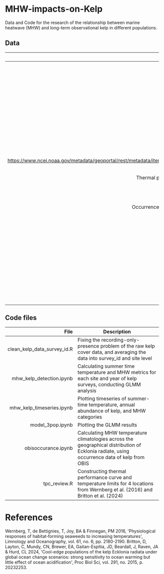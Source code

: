 # MHW-impacts-on-Kelp
Data and Code for the research of the relationship between marine heatwave (MHW) and long-term observational kelp in different populations.

## Data 
| Data | Source |
|-----:|---------------|
| Reef monitoring kelp cover | Australia’s National Reef Monitoring Network |
| Sea surface temperature | High Resolution NOAA Optimum Interpolation 1/4 Degree Daily SST (OISST) Analysis, Version 2
                            https://www.ncei.noaa.gov/metadata/geoportal/rest/metadata/item/gov.noaa.ncdc:C00844/html|
| Thermal performance of Ecklonia radiata | Wernberg et al. (2016) and Britton et al. (2024) |
| Occurrence distribution of Ecklonia radiata | Ocean Biodiversity Information System (OBIS) |
| obisoccurance.ipynb | Calculating MHW temperature climatologies across the geographical distribution of Ecklonia radiate, using occurrence data of kelp from OBIS |

## Code files
| File | Description |
|-----:|---------------|
| clean_kelp_data_survey_id.R | Fixing the recording-only-presence problem of the raw kelp cover data, and averaging the data into survey_id and site level |
| mhw_kelp_detection.ipynb | Calculating summer time temperature and MHW metrics for each site and year of kelp surveys, conducting GLMM analysis |
| mhw_kelp_timeseries.ipynb | Plotting timeseries of summer-time temperature, annual abundance of kelp, and MHW categories |
| model_3pop.ipynb | Plotting the GLMM results |
| obisoccurance.ipynb | Calculating MHW temperature climatologies across the geographical distribution of Ecklonia radiate, using occurrence data of kelp from OBIS |
| tpc_review.R | Constructing thermal performance curve and temperature limits for 4 locations from Wernberg et al. (2016) and Britton et al. (2024) |

# References
Wernberg, T, de Bettignies, T, Joy, BA & Finnegan, PM 2016, 'Physiological responses of habitat‐forming seaweeds to increasing temperatures', Limnology and Oceanography, vol. 61, no. 6, pp. 2180-2190.
Britton, D, Layton, C, Mundy, CN, Brewer, EA, Gaitan-Espitia, JD, Beardall, J, Raven, JA & Hurd, CL 2024, 'Cool-edge populations of the kelp Ecklonia radiata under global ocean change scenarios: strong sensitivity to ocean warming but little effect of ocean acidification', Proc Biol Sci, vol. 291, no. 2015, p. 20232253.
